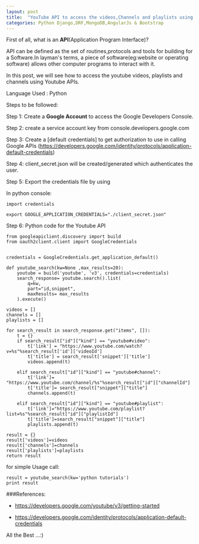 ```yaml
---
layout: post
title:  "YouTube API to access the videos,Channels and playlists using Python Language."
categories: Python Django,DRF,MongoDB,AngularJs & Bootstrap
---
```




 [Logo]: https://www.google.co.in/url?sa=i&rct=j&q=&esrc=s&source=images&cd=&cad=rja&uact=8&ved=0ahUKEwia9fOirIfSAhXMKY8KHfE8DbUQjRwIBQ&url=http%3A%2F%2Fdiylogodesigns.com%2Fblog%2Fyoutube-logo%2F&psig=AFQjCNG2wghsP2QRJCegISu7C4sPY3TcCQ&ust=1486878523331952
 
 First of all, what is an **API**(Application Program Interface)?

 API can be defined as the set of routines,protocols and tools for building for a Software.In layman's terms, a piece of software(eg:website or operating software) allows 
 other computer programs to interact with it.
 
 
 In this post, we will see how to access the youtube videos, playlists and channels using Youtube APIs.
 
 Language Used : Python 
 
 Steps to be followed:
 
 Step 1: Create a **Google Account** to access the Google Developers Console.
 
 Step 2: create a service account key from console.developers.google.com
 
 Step 3: Create a [default credentials] to get authorization to use in calling Google APIs (https://developers.google.com/identity/protocols/application-default-credentials)
 
 Step 4: client_secret.json will be created/generated which authenticates the user.
 
 Step 5: Export the credentials file by using 
    
  In python console:
    
    
    import credentials
    
    export GOOGLE_APPLICATION_CREDENTIALS="./client_secret.json"
    
  
 Step 6: Python code for the Youtube API
    
    from googleapiclient.discovery import build
    from oauth2client.client import GoogleCredentials


    credentials = GoogleCredentials.get_application_default()

    def youtube_search(kw=None ,max_results=20):
        youtube = build('youtube', 'v3', credentials=credentials)
        search_response= youtube.search().list(
            q=kw,
            part="id,snippet",
            maxResults= max_results
        ).execute()

    videos = []
    channels = []
    playlists = []

    for search_result in search_response.get("items", []):
        t = {}
        if search_result["id"]["kind"] == "youtube#video":
            t['link'] = "https://www.youtube.com/watch?v=%s"%search_result['id']['videoId']
            t['title'] = search_result['snippet']['title']
            videos.append(t)

        elif search_result["id"]["kind"] == "youtube#channel":
            t['link']= "https://www.youtube.com/channel/%s"%search_result["id"]["channelId"]
            t['title']= search_result["snippet"]["title"]
            channels.append(t)

        elif search_result["id"]["kind"] == "youtube#playlist":
            t['link']="https://www.youtube.com/playlist?list=%s"%search_result["id"]["playlistId"]
            t['title']=search_result["snippet"]["title"]
            playlists.append(t)

    result = {}
    result['videos']=videos
    result['channels']=channels
    result['playlists']=playlists
    return result

for simple Usage call:

    result = youtube_search(kw='python tutorials')
    print result
    
    
    
 ###References:
 
 * https://developers.google.com/youtube/v3/getting-started
 
 * https://developers.google.com/identity/protocols/application-default-credentials
 
 
All the Best ...:)

